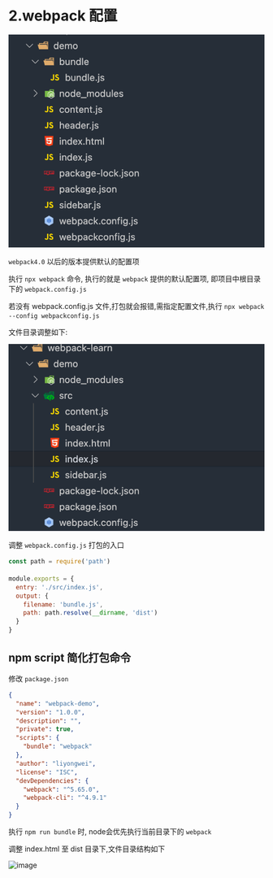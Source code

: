# 2.webpack 配置

![image](./assets/项目目录.png)

`webpack4.0` 以后的版本提供默认的配置项

执行 `npx webpack` 命令, 执行的就是 `webpack` 提供的默认配置项, 即项目中根目录下的 `webpack.config.js`

若没有 webpack.config.js 文件,打包就会报错,需指定配置文件,执行 `npx webpack --config webpackconfig.js`

文件目录调整如下:

![image](./assets/文件结构调整.png)

调整 `webpack.config.js` 打包的入口

```javascript
const path = require('path')

module.exports = {
  entry: './src/index.js',
  output: {
    filename: 'bundle.js',
    path: path.resolve(__dirname, 'dist')
  }
}
```

## npm script 简化打包命令

修改 `package.json`

```json
{
  "name": "webpack-demo",
  "version": "1.0.0",
  "description": "",
  "private": true,
  "scripts": {
    "bundle": "webpack"
  },
  "author": "liyongwei",
  "license": "ISC",
  "devDependencies": {
    "webpack": "^5.65.0",
    "webpack-cli": "^4.9.1"
  }
}
```

执行 `npm run bundle` 时, node会优先执行当前目录下的 `webpack`

调整 index.html 至 dist 目录下,文件目录结构如下

![image]()
